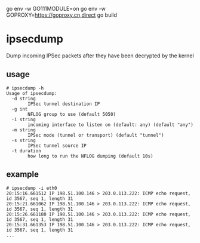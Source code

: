 go env -w GO111MODULE=on
go env -w GOPROXY=https://goproxy.cn,direct
go build

# ipsecdump

Dump incoming IPSec packets after they have been decrypted by the kernel

## usage

```
# ipsecdump -h
Usage of ipsecdump:
  -d string
    	IPSec tunnel destination IP
  -g int
    	NFLOG group to use (default 5050)
  -i string
    	incoming interface to listen on (default: any) (default "any")
  -m string
    	IPSec mode (tunnel or transport) (default "tunnel")
  -s string
    	IPSec tunnel source IP
  -t duration
    	how long to run the NFLOG dumping (default 10s)
```

## example

```
# ipsecdump -i eth0
20:15:16.661512 IP 198.51.100.146 > 203.0.113.222: ICMP echo request, id 3567, seq 1, length 31
20:15:21.661062 IP 198.51.100.146 > 203.0.113.222: ICMP echo request, id 3567, seq 1, length 31
20:15:26.661180 IP 198.51.100.146 > 203.0.113.222: ICMP echo request, id 3567, seq 1, length 31
20:15:31.661353 IP 198.51.100.146 > 203.0.113.222: ICMP echo request, id 3567, seq 1, length 31
...
```
